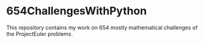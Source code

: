 # 654ChallengesWithPython
This repository contains my work on 654 mostly mathematical challenges of the ProjectEuler problems. 
